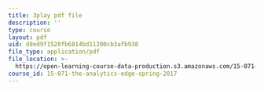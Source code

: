 ```yaml
---
title: 3play pdf file
description: ''
type: course
layout: pdf
uid: d0ed9f1520fb6814bd11200cb3afb938
file_type: application/pdf
file_location: >-
  https://open-learning-course-data-production.s3.amazonaws.com/15-071-the-analytics-edge-spring-2017/d0ed9f1520fb6814bd11200cb3afb938_08Ih9GGB5-c.pdf
course_id: 15-071-the-analytics-edge-spring-2017
---
```


